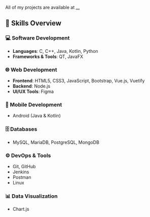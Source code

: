 All of my projects are available at [...](...)

## 🚀 Skills Overview

### 💻 Software Development
- **Languages**: C, C++, Java, Kotlin, Python  
- **Frameworks & Tools**: QT, JavaFX  

### 🌐 Web Development
- **Frontend**: HTML5, CSS3, JavaScript, Bootstrap, Vue.js, Vuetify  
- **Backend**: Node.js  
- **UI/UX Tools**: Figma  

### 📱 Mobile Development
- Android (Java & Kotlin)  

### 🗄️ Databases
- MySQL, MariaDB, PostgreSQL, MongoDB  

### ⚙️ DevOps & Tools
- Git, GitHub  
- Jenkins  
- Postman  
- Linux  

### 📊 Data Visualization
- Chart.js  
